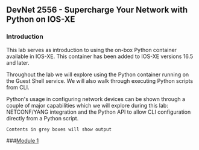 ## DevNet 2556 - Supercharge Your Network with Python on IOS-XE

### Introduction
This lab serves as introduction to using the on-box Python container available in IOS-XE.  This container has been added to IOS-XE versions 16.5 and later.  

Throughout the lab we will explore using the Python container running on the Guest Shell service.  We will also walk through executing Python scripts from CLI.  

Python's usage in configuring network devices can be shown through a couple of major capabilities which we will explore during this lab:  NETCONF/YANG integration and the Python API to allow CLI configuration directly from a Python script.

```
Contents in grey boxes will show output
```

###[Module 1](www.github.com/rshoemak/Module1)


